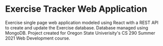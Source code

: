 # Exercise Tracker Web Application
Exercise single page web application modeled using React with a REST API to create and update the Exercise database. Database managed using MongoDB. Project created for Oregon State Univerisity's CS 290 Summer 2021 Web Development course.
